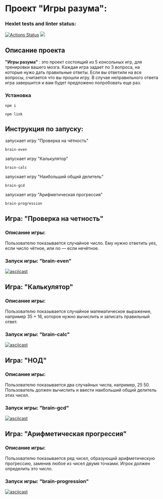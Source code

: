 # Проект "Игры разума":
### Hexlet tests and linter status:
[![Actions Status](https://github.com/diannaSharmazanyan-qa/qa-auto-engineer-javascript-project-44/actions/workflows/hexlet-check.yml/badge.svg)](https://github.com/diannaSharmazanyan-qa/qa-auto-engineer-javascript-project-44/actions)
<a href="https://codeclimate.com/github/diannaSharmazanyan-qa/qa-auto-engineer-javascript-project-44/maintainability"><img src="https://api.codeclimate.com/v1/badges/fb35b5c92e3ec9264ade/maintainability" /></a>

## Описание проекта
__"Игры разума"__ : это проект состоящий из 5 консольных игр, для тренировки вашего мозга. Каждая игра задает по 3 вопроса, на которые нужо дать правильные ответы. Если вы ответили на все вопросы, считается что вы прошли игру. В случае неправильного ответа игра завершится и вам будет предложено попробовать еще раз.

### Установка

```
npm i
```
```
npm link
```

## Инструкция по запуску:

запускает игру "Проверка на чётность"

```
brain-even
```
запускает игру "Калькулятор"

```
brain-calc
```
запускает игру "Наибольший общий делитель"

```
brain-gcd
```
запускает игру "Арифметическая прогрессия"

```
brain-progression
```

## Игра: "Проверка на четность"
### Описание игры:
Пользователю показывается случайное число. Ему нужно ответить yes, если число чётное, или no — если нечётное.
### Запуск игры: __"brain-even"__

[![asciicast](https://asciinema.org/a/yVBLwyBcW29Z5DzvnMqKVhgCE.svg)](https://asciinema.org/a/yVBLwyBcW29Z5DzvnMqKVhgCE)

## Игра: "Калькулятор"
### Описание игры:
Пользователю показывается случайное математическое выражение, например 35 + 16, которое нужно вычислить и записать правильный ответ.
### Запуск игры: __"brain-calc"__
[![asciicast](https://asciinema.org/a/BM7lLeNkuKJX13smdXeIMQ6Td.svg)](https://asciinema.org/a/BM7lLeNkuKJX13smdXeIMQ6Td)

## Игра: "НОД"
### Описание игры:
Пользователю показывается два случайных числа, например, 25 50. Пользователь должен вычислить и ввести наибольший общий делитель этих чисел.
### Запуск игры: __"brain-gcd"__
[![asciicast](https://asciinema.org/a/ImsuleEpFK4w6lhSJiusN4H8l.svg)](https://asciinema.org/a/ImsuleEpFK4w6lhSJiusN4H8l)

## Игра: "Арифметическая прогрессия"
### Описание игры:
Пользователю показывается ряд чисел, образующий арифметическую прогрессию, заменив любое из чисел двумя точками. Игрок должен определить это число.
### Запуск игры: __"brain-progression"__
[![asciicast](https://asciinema.org/a/Re5oBGOQafzoy2moOYGFpkVLG.svg)](https://asciinema.org/a/Re5oBGOQafzoy2moOYGFpkVLG)
